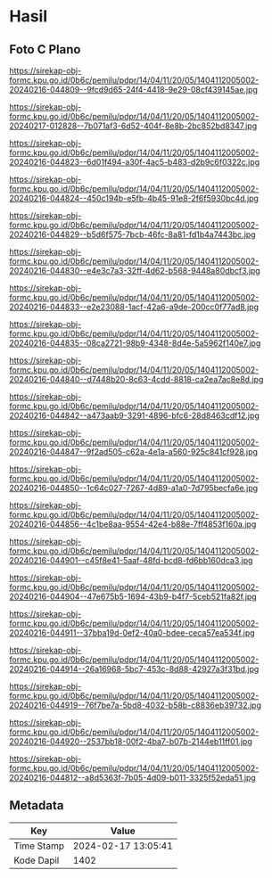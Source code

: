# Hasil

## Foto C Plano

https://sirekap-obj-formc.kpu.go.id/0b6c/pemilu/pdpr/14/04/11/20/05/1404112005002-20240216-044809--9fcd9d65-24f4-4418-9e29-08cf439145ae.jpg

https://sirekap-obj-formc.kpu.go.id/0b6c/pemilu/pdpr/14/04/11/20/05/1404112005002-20240217-012828--7b071af3-6d52-404f-8e8b-2bc852bd8347.jpg

https://sirekap-obj-formc.kpu.go.id/0b6c/pemilu/pdpr/14/04/11/20/05/1404112005002-20240216-044823--6d01f494-a30f-4ac5-b483-d2b9c6f0322c.jpg

https://sirekap-obj-formc.kpu.go.id/0b6c/pemilu/pdpr/14/04/11/20/05/1404112005002-20240216-044824--450c194b-e5fb-4b45-91e8-2f6f5930bc4d.jpg

https://sirekap-obj-formc.kpu.go.id/0b6c/pemilu/pdpr/14/04/11/20/05/1404112005002-20240216-044829--b5d6f575-7bcb-46fc-8a81-fd1b4a7443bc.jpg

https://sirekap-obj-formc.kpu.go.id/0b6c/pemilu/pdpr/14/04/11/20/05/1404112005002-20240216-044830--e4e3c7a3-32ff-4d62-b568-9448a80dbcf3.jpg

https://sirekap-obj-formc.kpu.go.id/0b6c/pemilu/pdpr/14/04/11/20/05/1404112005002-20240216-044833--e2e23088-1acf-42a6-a9de-200cc0f77ad8.jpg

https://sirekap-obj-formc.kpu.go.id/0b6c/pemilu/pdpr/14/04/11/20/05/1404112005002-20240216-044835--08ca2721-98b9-4348-8d4e-5a5962f140e7.jpg

https://sirekap-obj-formc.kpu.go.id/0b6c/pemilu/pdpr/14/04/11/20/05/1404112005002-20240216-044840--d7448b20-8c63-4cdd-8818-ca2ea7ac8e8d.jpg

https://sirekap-obj-formc.kpu.go.id/0b6c/pemilu/pdpr/14/04/11/20/05/1404112005002-20240216-044842--a473aab9-3291-4896-bfc6-28d8463cdf12.jpg

https://sirekap-obj-formc.kpu.go.id/0b6c/pemilu/pdpr/14/04/11/20/05/1404112005002-20240216-044847--9f2ad505-c62a-4e1a-a560-925c841cf928.jpg

https://sirekap-obj-formc.kpu.go.id/0b6c/pemilu/pdpr/14/04/11/20/05/1404112005002-20240216-044850--1c64c027-7267-4d89-a1a0-7d795becfa6e.jpg

https://sirekap-obj-formc.kpu.go.id/0b6c/pemilu/pdpr/14/04/11/20/05/1404112005002-20240216-044856--4c1be8aa-9554-42e4-b88e-7ff4853f160a.jpg

https://sirekap-obj-formc.kpu.go.id/0b6c/pemilu/pdpr/14/04/11/20/05/1404112005002-20240216-044901--c45f8e41-5aaf-48fd-bcd8-fd6bb160dca3.jpg

https://sirekap-obj-formc.kpu.go.id/0b6c/pemilu/pdpr/14/04/11/20/05/1404112005002-20240216-044904--47e675b5-1694-43b9-b4f7-5ceb521fa82f.jpg

https://sirekap-obj-formc.kpu.go.id/0b6c/pemilu/pdpr/14/04/11/20/05/1404112005002-20240216-044911--37bba19d-0ef2-40a0-bdee-ceca57ea534f.jpg

https://sirekap-obj-formc.kpu.go.id/0b6c/pemilu/pdpr/14/04/11/20/05/1404112005002-20240216-044914--26a16968-5bc7-453c-8d88-42927a3f31bd.jpg

https://sirekap-obj-formc.kpu.go.id/0b6c/pemilu/pdpr/14/04/11/20/05/1404112005002-20240216-044919--76f7be7a-5bd8-4032-b58b-c8836eb39732.jpg

https://sirekap-obj-formc.kpu.go.id/0b6c/pemilu/pdpr/14/04/11/20/05/1404112005002-20240216-044920--2537bb18-00f2-4ba7-b07b-2144eb11ff01.jpg

https://sirekap-obj-formc.kpu.go.id/0b6c/pemilu/pdpr/14/04/11/20/05/1404112005002-20240216-044812--a8d5363f-7b05-4d09-b011-3325f52eda51.jpg


## Metadata

| Key        | Value               |
| ---------- | ------------------- |
| Time Stamp | 2024-02-17 13:05:41 |
| Kode Dapil | 1402                |



